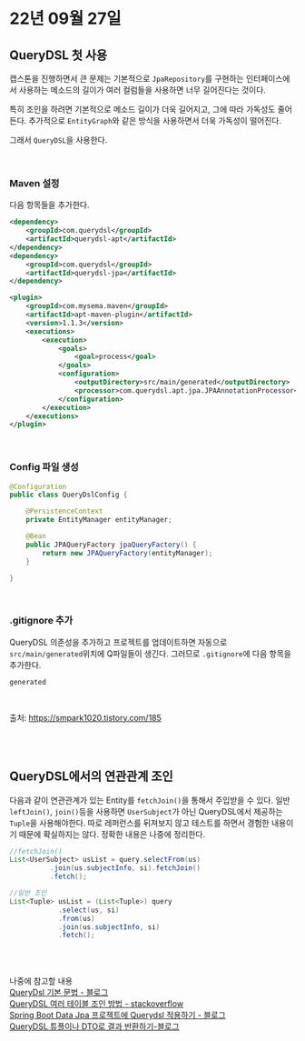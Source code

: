# 22년 09월 27일

## QueryDSL 첫 사용

캡스톤을 진행하면서 큰 문제는 기본적으로 `JpaRepository`를 구현하는 인터페이스에서 사용하는 메소드의 길이가 여러 컬럼들을 사용하면 너무 길어진다는 것이다. 

특히 조인을 하려면 기본적으로 메소드 길이가 더욱 길어지고, 그에 따라 가독성도 줄어든다. 추가적으로 `EntityGraph`와 같은 방식을 사용하면서 더욱 가독성이 떨어진다.

그래서 `QueryDSL`을 사용한다.

<br>

### Maven 설정

다음 항목들을 추가한다.

```xml
<dependency>
    <groupId>com.querydsl</groupId>
    <artifactId>querydsl-apt</artifactId>
</dependency>
<dependency>
    <groupId>com.querydsl</groupId>
    <artifactId>querydsl-jpa</artifactId>
</dependency>
```

```xml
<plugin>
    <groupId>com.mysema.maven</groupId>
    <artifactId>apt-maven-plugin</artifactId>
    <version>1.1.3</version>
    <executions>
        <execution>
            <goals>
                <goal>process</goal>
            </goals>
            <configuration>
                <outputDirectory>src/main/generated</outputDirectory>
                <processor>com.querydsl.apt.jpa.JPAAnnotationProcessor</processor>
            </configuration>
        </execution>
    </executions>
</plugin>
```

<br>

### Config 파일 생성
```java
@Configuration
public class QueryDslConfig {

    @PersistenceContext
    private EntityManager entityManager;

    @Bean
    public JPAQueryFactory jpaQueryFactory() {
        return new JPAQueryFactory(entityManager);
    }

}
``` 


<br>

### .gitignore 추가
QueryDSL 의존성을 추가하고 프로젝트를 업데이트하면 자동으로 `src/main/generated`위치에 Q파일들이 생긴다. 그러므로 `.gitignore`에 다음 항목을 추가한다.
```
generated
```

<br>

출처: https://smpark1020.tistory.com/185

<br>
<br>

## QueryDSL에서의 연관관계 조인

다음과 같이 연관관계가 있는 Entity를 `fetchJoin()`을 통해서 주입받을 수 있다. 일반 `leftJoin()`, `join()`등을 사용하면 `UserSubject`가 아닌 QueryDSL에서 제공하는 `Tuple`을 사용해야한다. 따로 레퍼런스를 뒤져보지 않고 테스트를 하면서 경험한 내용이기 때문에 확실하지는 않다. 정확한 내용은 나중에 정리한다.

```java
//fetchJoin()
List<UserSubject> usList = query.selectFrom(us)
		  .join(us.subjectInfo, si).fetchJoin()
		  .fetch();

//일반 조인
List<Tuple> usList = (List<Tuple>) query
			.select(us, si)
			.from(us)
			.join(us.subjectInfo, si)
			.fetch();
```


<br>
<br>

나중에 참고할 내용<br>
[QueryDsl 기본 문법 - 블로그](https://escapefromcoding.tistory.com/617)<br>
[QueryDSL 여러 테이블 조인 방법 - stackoverflow](https://stackoverflow.com/questions/47701172/how-to-join-multiple-querydsl-tables)<br>
[Spring Boot Data Jpa 프로젝트에 Querydsl 적용하기 - 블로그](https://jojoldu.tistory.com/372)<br>
[QueryDSL 튜플이나 DTO로 결과 반환하기-블로그](https://doing7.tistory.com/129)<br>


